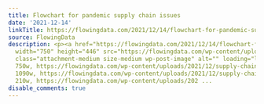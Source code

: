 ```yaml
---
title: Flowchart for pandemic supply chain issues
date: '2021-12-14'
linkTitle: https://flowingdata.com/2021/12/14/flowchart-for-pandemic-supply-chain-issues/
source: FlowingData
description: <p><a href="https://flowingdata.com/2021/12/14/flowchart-for-pandemic-supply-chain-issues/"><img
  width="750" height="446" src="https://flowingdata.com/wp-content/uploads/2021/12/supply-chain-halt-750x446.png"
  class="attachment-medium size-medium wp-post-image" alt="" loading="lazy" srcset="https://flowingdata.com/wp-content/uploads/2021/12/supply-chain-halt-750x446.png
  750w, https://flowingdata.com/wp-content/uploads/2021/12/supply-chain-halt-1090x649.png
  1090w, https://flowingdata.com/wp-content/uploads/2021/12/supply-chain-halt-210x125.png
  210w, https://flowingdata.com/wp-content/uploads/202 ...
disable_comments: true
---
```

<p><a href="https://flowingdata.com/2021/12/14/flowchart-for-pandemic-supply-chain-issues/"><img width="750" height="446" src="https://flowingdata.com/wp-content/uploads/2021/12/supply-chain-halt-750x446.png" class="attachment-medium size-medium wp-post-image" alt="" loading="lazy" srcset="https://flowingdata.com/wp-content/uploads/2021/12/supply-chain-halt-750x446.png 750w, https://flowingdata.com/wp-content/uploads/2021/12/supply-chain-halt-1090x649.png 1090w, https://flowingdata.com/wp-content/uploads/2021/12/supply-chain-halt-210x125.png 210w, https://flowingdata.com/wp-content/uploads/202 ...